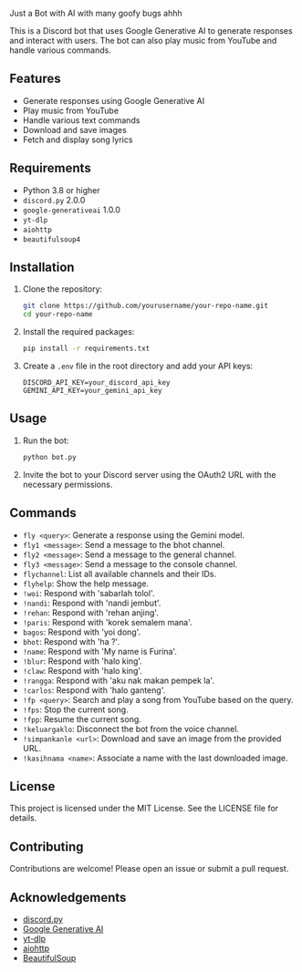 Just a Bot with AI with many goofy bugs ahhh

This is a Discord bot that uses Google Generative AI to generate responses and interact with users. The bot can also play music from YouTube and handle various commands.

## Features

- Generate responses using Google Generative AI
- Play music from YouTube
- Handle various text commands
- Download and save images
- Fetch and display song lyrics

## Requirements

- Python 3.8 or higher
- `discord.py` 2.0.0
- `google-generativeai` 1.0.0
- `yt-dlp`
- `aiohttp`
- `beautifulsoup4`

## Installation

1. Clone the repository:
    ```sh
    git clone https://github.com/yourusername/your-repo-name.git
    cd your-repo-name
    ```

2. Install the required packages:
    ```sh
    pip install -r requirements.txt
    ```

3. Create a `.env` file in the root directory and add your API keys:
    ```env
    DISCORD_API_KEY=your_discord_api_key
    GEMINI_API_KEY=your_gemini_api_key
    ```

## Usage

1. Run the bot:
    ```sh
    python bot.py
    ```

2. Invite the bot to your Discord server using the OAuth2 URL with the necessary permissions.

## Commands

- `fly <query>`: Generate a response using the Gemini model.
- `fly1 <message>`: Send a message to the bhot channel.
- `fly2 <message>`: Send a message to the general channel.
- `fly3 <message>`: Send a message to the console channel.
- `flychannel`: List all available channels and their IDs.
- `flyhelp`: Show the help message.
- `!woi`: Respond with 'sabarlah tolol'.
- `!nandi`: Respond with 'nandi jembut'.
- `!rehan`: Respond with 'rehan anjing'.
- `!paris`: Respond with 'korek semalem mana'.
- `bagos`: Respond with 'yoi dong'.
- `bhot`: Respond with 'ha ?'.
- `!name`: Respond with 'My name is Furina'.
- `!blur`: Respond with 'halo king'.
- `!claw`: Respond with 'halo king'.
- `!rangga`: Respond with 'aku nak makan pempek la'.
- `!carlos`: Respond with 'halo ganteng'.
- `!fp <query>`: Search and play a song from YouTube based on the query.
- `!fps`: Stop the current song.
- `!fpp`: Resume the current song.
- `!keluargaklo`: Disconnect the bot from the voice channel.
- `!simpankanle <url>`: Download and save an image from the provided URL.
- `!kasihnama <name>`: Associate a name with the last downloaded image.

## License

This project is licensed under the MIT License. See the LICENSE file for details.

## Contributing

Contributions are welcome! Please open an issue or submit a pull request.

## Acknowledgements

- [discord.py](https://github.com/Rapptz/discord.py)
- [Google Generative AI](https://github.com/google/generative-ai-python)
- [yt-dlp](https://github.com/yt-dlp/yt-dlp)
- [aiohttp](https://github.com/aio-libs/aiohttp)
- [BeautifulSoup](https://www.crummy.com/software/BeautifulSoup/)
